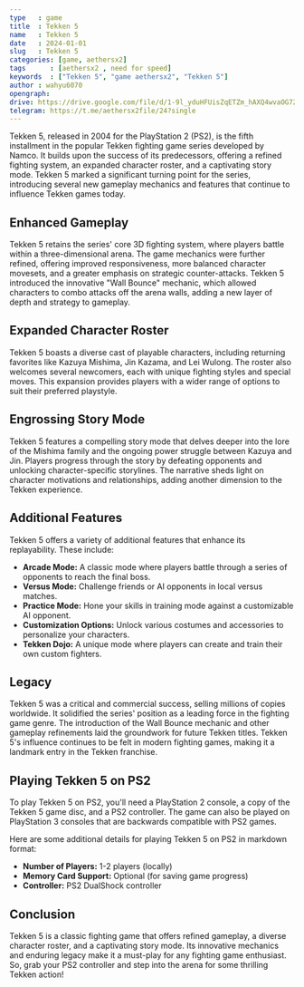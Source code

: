 ```yaml
---
type   : game
title  : Tekken 5
name   : Tekken 5
date   : 2024-01-01
slug   : Tekken 5
categories: [game, aethersx2]
tags      : [aethersx2 , need for speed]
keywords  : ["Tekken 5", "game aethersx2", "Tekken 5"]
author : wahyu6070
opengraph:
drive: https://drive.google.com/file/d/1-9l_yduHFUisZqETZm_hAXQ4wvaOG72j/view?usp=drivesdk
telegram: https://t.me/aethersx2file/24?single
---
```



Tekken 5, released in 2004 for the PlayStation 2 (PS2), is the fifth installment in the popular Tekken fighting game series developed by Namco. It builds upon the success of its predecessors, offering a refined fighting system, an expanded character roster, and a captivating story mode. Tekken 5 marked a significant turning point for the series, introducing several new gameplay mechanics and features that continue to influence Tekken games today.

## Enhanced Gameplay

Tekken 5 retains the series' core 3D fighting system, where players battle within a three-dimensional arena. The game mechanics were further refined, offering improved responsiveness, more balanced character movesets, and a greater emphasis on strategic counter-attacks. Tekken 5 introduced the innovative "Wall Bounce" mechanic, which allowed characters to combo attacks off the arena walls, adding a new layer of depth and strategy to gameplay.

## Expanded Character Roster

Tekken 5 boasts a diverse cast of playable characters, including returning favorites like Kazuya Mishima, Jin Kazama, and Lei Wulong. The roster also welcomes several newcomers, each with unique fighting styles and special moves. This expansion provides players with a wider range of options to suit their preferred playstyle.

## Engrossing Story Mode

Tekken 5 features a compelling story mode that delves deeper into the lore of the Mishima family and the ongoing power struggle between Kazuya and Jin. Players progress through the story by defeating opponents and unlocking character-specific storylines. The narrative sheds light on character motivations and relationships, adding another dimension to the Tekken experience.

## Additional Features

Tekken 5 offers a variety of additional features that enhance its replayability. These include:

* **Arcade Mode:** A classic mode where players battle through a series of opponents to reach the final boss.
* **Versus Mode:** Challenge friends or AI opponents in local versus matches.
* **Practice Mode:** Hone your skills in training mode against a customizable AI opponent.
* **Customization Options:** Unlock various costumes and accessories to personalize your characters.
* **Tekken Dojo:** A unique mode where players can create and train their own custom fighters.

## Legacy

Tekken 5 was a critical and commercial success, selling millions of copies worldwide. It solidified the series' position as a leading force in the fighting game genre. The introduction of the Wall Bounce mechanic and other gameplay refinements laid the groundwork for future Tekken titles. Tekken 5's influence continues to be felt in modern fighting games, making it a landmark entry in the Tekken franchise.

## Playing Tekken 5 on PS2

To play Tekken 5 on PS2, you'll need a PlayStation 2 console, a copy of the Tekken 5 game disc, and a PS2 controller. The game can also be played on PlayStation 3 consoles that are backwards compatible with PS2 games.

Here are some additional details for playing Tekken 5 on PS2 in markdown format:

* **Number of Players:** 1-2 players (locally)
* **Memory Card Support:** Optional (for saving game progress)
* **Controller:** PS2 DualShock controller

## Conclusion

Tekken 5 is a classic fighting game that offers refined gameplay, a diverse character roster, and a captivating story mode. Its innovative mechanics and enduring legacy make it a must-play for any fighting game enthusiast. So, grab your PS2 controller and step into the arena for some thrilling Tekken action!


